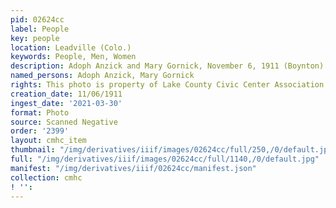 ```yaml
---
pid: 02624cc
label: People
key: people
location: Leadville (Colo.)
keywords: People, Men, Women
description: Adoph Anzick and Mary Gornick, November 6, 1911 (Boynton)
named_persons: Adoph Anzick, Mary Gornick
rights: This photo is property of Lake County Civic Center Association.
creation_date: 11/06/1911
ingest_date: '2021-03-30'
format: Photo
source: Scanned Negative
order: '2399'
layout: cmhc_item
thumbnail: "/img/derivatives/iiif/images/02624cc/full/250,/0/default.jpg"
full: "/img/derivatives/iiif/images/02624cc/full/1140,/0/default.jpg"
manifest: "/img/derivatives/iiif/02624cc/manifest.json"
collection: cmhc
! '': 
---
```

